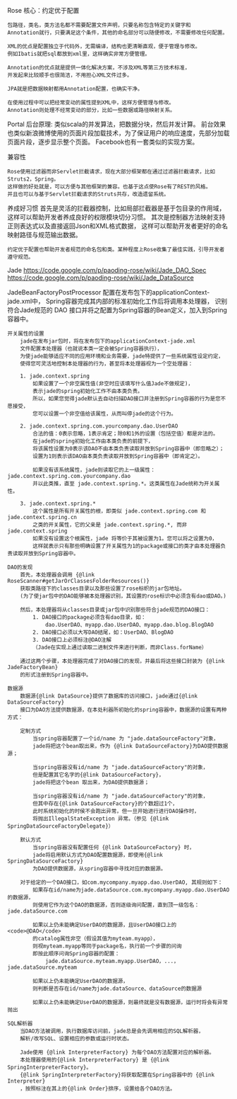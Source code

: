 Rose
    核心：约定优于配置

    包路径，类名，类方法名都不需要配置文件声明，只要名称包含特定的关键字和
    Annotation就行，只要满足这个条件，其他的命名部分可以随便修改，不需要修改任何配置。

    XML的优点是配置独立于代码外，无需编译，结构也更清晰直观，便于管理与修改。
    例如Ibatis就把sql都放到xml里，这样确实非常方便管理。

    Annotation的优点就是提供一体化解决方案，不涉及XML等第三方技术标准，
    开发起来比较顺手也很简洁，不用担心XML文件过多。

    JPA就是把数据映射都用Annotation配置，也确实干净。

    在使用过程中可以把经常变动的属性提到XML中，这样方便管理与修改。
    Annotation则处理不经常变动的部分，比如一些数据或路径映射关系。


Portal
    后台原理: 类似scala的并发算法，把数据分块，然后并发计算。
    前台效果也类似新浪微博使用的页面片段加载技术，为了保证用户的响应速度，先部分加载页面片段，逐步显示整个页面。
    Facebook也有一套类似的实现方案。


兼容性

	Rose使用过滤器而非Servlet拦截请求，现在大部分框架都在通过过滤器拦截请求，比如Struts2，Spring。
	这样做的好处就是，可以方便与其他框架的兼容。也基于这点使Rose有了REST的风格。
	并且也可以与基于Servlet拦截请求的Struts共存，改造遗留系统。

养成好习惯
	首先是灵活的拦截器控制，比如局部拦截器是基于包目录的作用域，这样可以帮助开发者养成良好的权限模块切分习惯。
	其次是控制器方法映射支持正则表达式以及直接返回Json和XML格式数据，
	这样可以帮助开发者更好的命名映射路径与规范输出数据。

	约定优于配置也帮助开发者规范的命名包和类。某种程度上Rose收集了最佳实践，引导开发者遵守规范。


Jade
https://code.google.com/p/paoding-rose/wiki/Jade_DAO_Spec
https://code.google.com/p/paoding-rose/wiki/Jade_DataSource

JadeBeanFactoryPostProcessor
    配置在发布包下的applicationContext-jade.xml中，
    Spring容器完成其内部的标准初始化工作后将调用本处理器，
    识别符合Jade规范的 DAO 接口并将之配置为Spring容器的Bean定义，加入到Spring容器中。

    开关属性的设置
        jade在发布jar包时，将在发布包下的applicationContext-jade.xml
        文件配置本处理器（也就说本类一定会被Spring容器执行），
        为使jade能够适应不同的应用环境和业务需要，jade特提供了一些系统属性设定约定，
        使得您可灵活地控制本处理器的行为，甚至将本处理器视为一个空处理器：

        1. jade.context.spring
            如果设置了一个非空属性值(非空时应该填写什么值Jade不做规定)，
            表示jade的spring初始化工作不由本类负责。
            所以，如果您觉得jade默认去自动扫描DAO接口并注册到Spring容器的行为是您不愿接受，
            您可以设置一个非空值给该属性，从而叫停jade的这个行为。

        2. jade.context.spring.com.yourcompany.dao.UserDAO
            合法的值：0表示忽略，1表示肯定；除0和1外的设置（包括空值）都是非法的。
            在jade的spring初始化工作由本类负责的前提下，
            将该属性设置为0表示该DAO不由本类负责读取并放到Spring容器中（即忽略之）；
            设置为1则表示该DAO由本类负责读取并放到Spring容器中（即肯定之）。

            如果没有该系统属性，jade则读取它的上一级属性：jade.context.spring.com.yourcompany.dao
            并以此类推，直至 jade.context.spring.*。这类属性在Jade统称为开关属性。

        3. jade.context.spring.*
            这个属性是所有开关属性的根，即类似 jade.context.spring.com 和 jade.context.spring.cn
            之类的开关属性，它的父亲是 jade.context.spring.*, 而非 jade.context.spring
            如果没有设置这个根属性，jade 将等价于其被设置为1。您可以将之设置为0，
            这样就表示只有那些明确设置了开关属性为1的package或接口的类才由本处理器负责读取并放到Spring容器中。

    DAO的发现
        首先，本处理器会调用 {@link RoseScanner#getJarOrClassesFolderResources()}
        获取类路径下的classes目录以及那些设置了rose标帜的jar包地址。
        (为了使jar包中的DAO能够被本处理器识别，其设置的rose标识中必须含有dao或DAO。)

        然后，本处理器将从classes目录或jar包中识别那些符合jade规范的DAO接口：
            1. DAO接口的package必须含有dao目录，如：
                dao.UserDAO、myapp.dao.UserDAO、myapp.dao.blog.BlogDAO
            2. DAO接口必须以大写DAO结尾，如：UserDAO、BlogDAO
            3. DAO接口上必须标注@DAO注解
            （Jade在实现上通过读取二进制文件来进行判断，而非Class.forName）

        通过这两个步骤，本处理器完成了对DAO接口的发现，并最后将这些接口封装为 {@link JadeFactoryBean}
        的形式注册到Spring容器中。

    数据源
        数据源{@link DataSource}提供了数据库的访问接口，jade通过{@link DataSourceFactory}
        接口为DAO方法提供数据源，在本处利器所初始化的spring容器中，数据源的设置有两种方式：

        定制方式
            当spring容器配置了一个id/name 为 "jade.dataSourceFactory"对象，
            jade将把这个bean取出来，作为 {@link DataSourceFactory}为DAO提供数据源；

            当spring容器没有id/name 为 "jade.dataSourceFactory"的对象，
            但是配置其它名字的{@link DataSourceFactory}，
            jade将把这个bean 取出来，为DAO提供数据源；

            当spring容器没有id/name 为 "jade.dataSourceFactory"的对象，
            但其中存在{@link DataSourceFactory}的个数超过1个，
            此时系统初始化的时侯不会跑出异常，但一旦开始进行进行DAO操作时，
            将抛出IllegalStateException 异常。（参见 {@link SpringDataSourceFactoryDelegate}）

        默认方式
            当spring容器没有配置任何 {@link DataSourceFactory} 时，
            jade将启用默认方式为DAO配置数据源，即使用{@link SpringDataSourceFactory}
            为DAO提供数据源，从spring容器中寻找对应的数据源。

        对于给定的一个DAO接口，如com.mycompany.myapp.dao.UserDAO, 其规则如下：
            如果存在id/name为jade.dataSource.com.mycompany.myapp.dao.UserDAO的数据源，
            则使用它作为这个DAO的数据源，否则逐级询问配置，直到顶一级包名：jade.dataSource.com

            如果以上仍未能确定UserDAO的数据源，且UserDAO接口上的<code>@DAO</code>
            的catalog属性非空（假设其值为myteam.myapp），
            则视myteam.myapp等同于package名，执行前一个步骤的问询
            即按此顺序问询Spring容器的配置：
                jade.dataSource.myteam.myapp.UserDAO，...，jade.dataSource.myteam

            如果以上仍未能确定UserDAO的数据源，
            则判断是否存在id/name为jade.dataSource、dataSource的数据源

            如果以上仍未能确定UserDAO的数据源，则最终就是没有数据源，运行时将会有异常抛出

    SQL解析器
        当DAO方法被调用，执行数据库访问前，jade总是会先调用相应的SQL解析器，
        解析/改写SQL、设置相应的参数或运行时状态。

        Jade使用 {@link InterpreterFactory} 为每个DAO方法配置对应的解析器。
        本处理器使用的{@link InterpreterFactory} 是 {@link SpringInterpreterFactory}。
        {@link SpringInterpreterFactory}将获取配置在Spring容器中的 {@link Interpreter}
        ，按照标注在其上的{@link Order}排序，设置给各个DAO方法。



